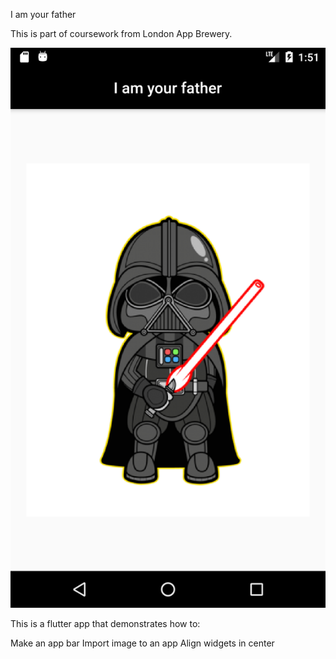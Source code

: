 I am your father

This is part of coursework from London App Brewery.

![Vader Screenshot](images/screenshot.png)

This is a flutter app that demonstrates how to:

Make an app bar
Import image to an app
Align widgets in center